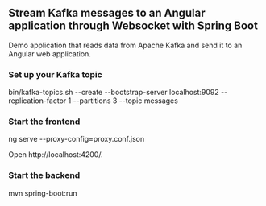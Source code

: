 ## Stream Kafka messages to an Angular application through Websocket with Spring Boot
Demo application that reads data from Apache Kafka and send it to an Angular web application.

### Set up your Kafka topic

bin/kafka-topics.sh --create --bootstrap-server localhost:9092 --replication-factor 1 --partitions 3 --topic messages

### Start the frontend

ng serve --proxy-config=proxy.conf.json

Open http://localhost:4200/.

### Start the backend

mvn spring-boot:run


